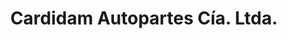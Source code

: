 ---
title: "Cardidam Autopartes Cía. Ltda."
url: /quito/cardidam-autopartes-cia-ltda/
shop: piezas de automóviles
---